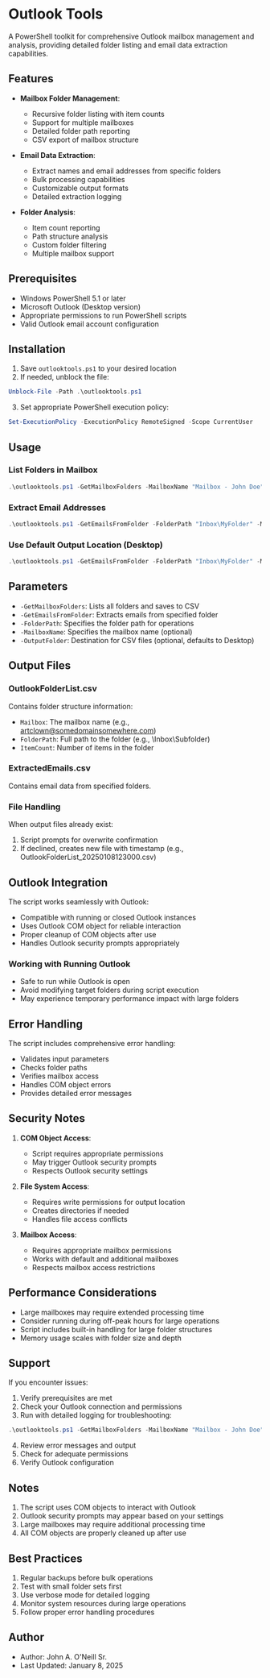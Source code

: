# Outlook Tools

A PowerShell toolkit for comprehensive Outlook mailbox management and analysis, providing detailed folder listing and email data extraction capabilities.

## Features

- **Mailbox Folder Management**:
  - Recursive folder listing with item counts
  - Support for multiple mailboxes
  - Detailed folder path reporting
  - CSV export of mailbox structure

- **Email Data Extraction**:
  - Extract names and email addresses from specific folders
  - Bulk processing capabilities
  - Customizable output formats
  - Detailed extraction logging

- **Folder Analysis**:
  - Item count reporting
  - Path structure analysis
  - Custom folder filtering
  - Multiple mailbox support

## Prerequisites

- Windows PowerShell 5.1 or later
- Microsoft Outlook (Desktop version)
- Appropriate permissions to run PowerShell scripts
- Valid Outlook email account configuration

## Installation

1. Save `outlooktools.ps1` to your desired location
2. If needed, unblock the file:
```powershell
Unblock-File -Path .\outlooktools.ps1
```
3. Set appropriate PowerShell execution policy:
```powershell
Set-ExecutionPolicy -ExecutionPolicy RemoteSigned -Scope CurrentUser
```

## Usage

### List Folders in Mailbox
```powershell
.\outlooktools.ps1 -GetMailboxFolders -MailboxName "Mailbox - John Doe" -OutputFolder "C:\Reports"
```

### Extract Email Addresses
```powershell
.\outlooktools.ps1 -GetEmailsFromFolder -FolderPath "Inbox\MyFolder" -MailboxName "Mailbox - John Doe" -OutputFolder "D:\Exports"
```

### Use Default Output Location (Desktop)
```powershell
.\outlooktools.ps1 -GetEmailsFromFolder -FolderPath "Inbox\MyFolder" -MailboxName "Mailbox - John Doe"
```

## Parameters

- `-GetMailboxFolders`: Lists all folders and saves to CSV
- `-GetEmailsFromFolder`: Extracts emails from specified folder
- `-FolderPath`: Specifies the folder path for operations
- `-MailboxName`: Specifies the mailbox name (optional)
- `-OutputFolder`: Destination for CSV files (optional, defaults to Desktop)

## Output Files

### OutlookFolderList.csv
Contains folder structure information:
- `Mailbox`: The mailbox name (e.g., artclown@somedomainsomewhere.com)
- `FolderPath`: Full path to the folder (e.g., \Inbox\Subfolder)
- `ItemCount`: Number of items in the folder

### ExtractedEmails.csv
Contains email data from specified folders.

### File Handling
When output files already exist:
1. Script prompts for overwrite confirmation
2. If declined, creates new file with timestamp (e.g., OutlookFolderList_20250108123000.csv)

## Outlook Integration

The script works seamlessly with Outlook:
- Compatible with running or closed Outlook instances
- Uses Outlook COM object for reliable interaction
- Proper cleanup of COM objects after use
- Handles Outlook security prompts appropriately

### Working with Running Outlook
- Safe to run while Outlook is open
- Avoid modifying target folders during script execution
- May experience temporary performance impact with large folders

## Error Handling

The script includes comprehensive error handling:
- Validates input parameters
- Checks folder paths
- Verifies mailbox access
- Handles COM object errors
- Provides detailed error messages

## Security Notes

1. **COM Object Access**:
   - Script requires appropriate permissions
   - May trigger Outlook security prompts
   - Respects Outlook security settings

2. **File System Access**:
   - Requires write permissions for output location
   - Creates directories if needed
   - Handles file access conflicts

3. **Mailbox Access**:
   - Requires appropriate mailbox permissions
   - Works with default and additional mailboxes
   - Respects mailbox access restrictions

## Performance Considerations

- Large mailboxes may require extended processing time
- Consider running during off-peak hours for large operations
- Script includes built-in handling for large folder structures
- Memory usage scales with folder size and depth

## Support

If you encounter issues:
1. Verify prerequisites are met
2. Check your Outlook connection and permissions
3. Run with detailed logging for troubleshooting:
```powershell
.\outlooktools.ps1 -GetMailboxFolders -MailboxName "Mailbox - John Doe" -Verbose
```
4. Review error messages and output
5. Check for adequate permissions
6. Verify Outlook configuration

## Notes

1. The script uses COM objects to interact with Outlook
2. Outlook security prompts may appear based on your settings
3. Large mailboxes may require additional processing time
4. All COM objects are properly cleaned up after use

## Best Practices

1. Regular backups before bulk operations
2. Test with small folder sets first
3. Use verbose mode for detailed logging
4. Monitor system resources during large operations
5. Follow proper error handling procedures

## Author

- Author: John A. O'Neill Sr.
- Last Updated: January 8, 2025